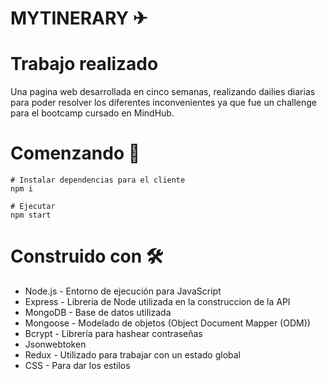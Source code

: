 # MYTINERARY ✈

# Trabajo realizado
Una pagina web desarrollada en cinco semanas, realizando dailies diarias para poder resolver los diferentes inconvenientes ya que fue un challenge para el bootcamp cursado en MindHub.
# Comenzando  🚀
```
# Instalar dependencias para el cliente
npm i

# Ejecutar
npm start

```
# Construido con 🛠️
- Node.js - Entorno de ejecución para JavaScript
- Express - Libreria de Node utilizada en la construccion de la API
- MongoDB - Base de datos utilizada
- Mongoose - Modelado de objetos (Object Document Mapper (ODM))
- Bcrypt - Librería para hashear contraseñas
- Jsonwebtoken
- Redux - Utilizado para trabajar con un estado global
- CSS - Para dar los estilos
